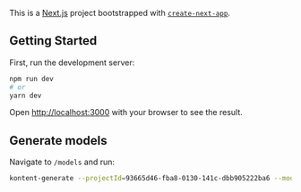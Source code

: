 This is a [Next.js](https://nextjs.org/) project bootstrapped with [`create-next-app`](https://github.com/vercel/next.js/tree/canary/packages/create-next-app).

## Getting Started

First, run the development server:

```bash
npm run dev
# or
yarn dev
```

Open [http://localhost:3000](http://localhost:3000) with your browser to see the result.

## Generate models

Navigate to `/models` and run:

```bash
kontent-generate --projectId=93665d46-fba8-0130-141c-dbb905222ba6 --moduleResolution=ES2015 --codeType=TypeScript
```
